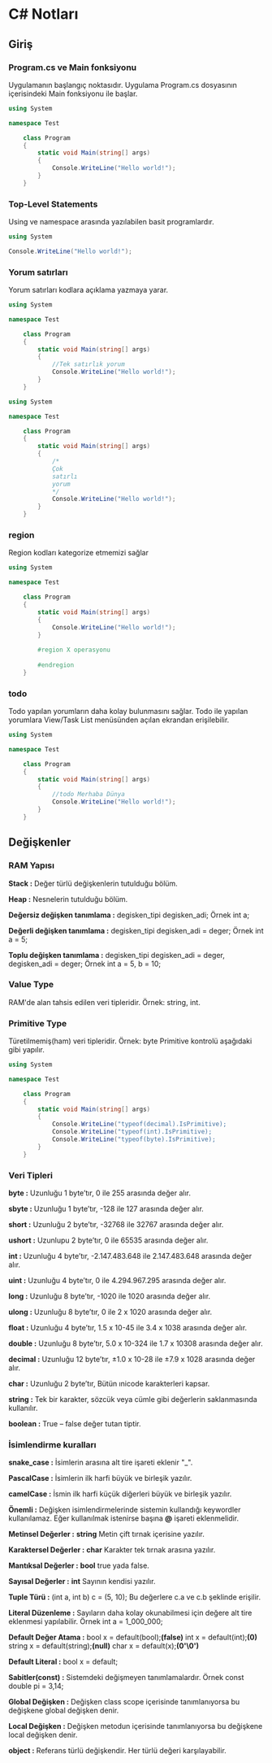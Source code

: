 # C# Notları
## Giriş
### Program.cs ve Main fonksiyonu
Uygulamanın başlangıç noktasıdır. Uygulama Program.cs dosyasının içerisindeki Main fonksiyonu ile başlar.

```c#
using System

namespace Test

    class Program
    {
        static void Main(string[] args)
        {
            Console.WriteLine("Hello world!");
        }
    }
```
### Top-Level Statements
Using ve namespace arasında yazılabilen basit programlardır.

```c#
using System

Console.WriteLine("Hello world!");
```

### Yorum satırları
Yorum satırları kodlara açıklama yazmaya yarar.
```c#
using System

namespace Test

    class Program
    {
        static void Main(string[] args)
        {
            //Tek satırlık yorum
            Console.WriteLine("Hello world!");
        }
    }
```
```c#
using System

namespace Test

    class Program
    {
        static void Main(string[] args)
        {
            /*
            Çok
            satırlı
            yorum
            */
            Console.WriteLine("Hello world!");
        }
    }
```

### region
Region kodları kategorize etmemizi sağlar
```c#
using System

namespace Test

    class Program
    {
        static void Main(string[] args)
        {
            Console.WriteLine("Hello world!");
        }
        
        #region X operasyonu
        
        #endregion
    }
```

### todo
Todo yapılan yorumların daha kolay bulunmasını sağlar. Todo ile yapılan yorumlara View/Task List menüsünden açılan ekrandan erişilebilir.
```c#
using System

namespace Test

    class Program
    {
        static void Main(string[] args)
        {
            //todo Merhaba Dünya
            Console.WriteLine("Hello world!");
        }
    }
```

## Değişkenler
### RAM Yapısı
**Stack :** Değer türlü değişkenlerin tutulduğu bölüm.

**Heap :** Nesnelerin tutulduğu bölüm.

**Değersiz değişken tanımlama :** degisken_tipi degisken_adi; Örnek int a;

**Değerli değişken tanımlama :** degisken_tipi degisken_adi = deger; Örnek int a = 5;

**Toplu değişken tanımlama :** degisken_tipi degisken_adi = deger, degisken_adi = deger; Örnek int a = 5, b = 10;
### Value Type
RAM'de alan tahsis edilen veri tipleridir. Örnek: string, int.
### Primitive Type
Türetilmemiş(ham) veri tipleridir. Örnek: byte
Primitive kontrolü aşağıdaki gibi yapılır.
```c#
using System

namespace Test

    class Program
    {
        static void Main(string[] args)
        {
            Console.WriteLine("typeof(decimal).IsPrimitive);
            Console.WriteLine("typeof(int).IsPrimitive);
            Console.WriteLine("typeof(byte).IsPrimitive);
        }
    }
```
### Veri Tipleri
**byte :** Uzunluğu 1 byte’tır, 0 ile 255 arasında değer alır.

**sbyte :** Uzunluğu 1 byte’tır, -128 ile 127 arasında değer alır.

**short :** Uzunluğu 2 byte’tır, -32768 ile 32767 arasında değer alır.

**ushort :** Uzunlupu 2 byte’tır, 0 ile 65535 arasında değer alır.

**int :** Uzunluğu 4 byte’tır, -2.147.483.648 ile 2.147.483.648 arasında değer alır.

**uint :** Uzunluğu 4 byte’tır, 0 ile 4.294.967.295 arasında değer alır.

**long :** Uzunluğu 8 byte’tır, -1020 ile 1020 arasında değer alır.

**ulong :** Uzunluğu 8 byte’tır, 0 ile 2 x 1020 arasında değer alır.

**float :** Uzunluğu 4 byte’tır, 1.5 x 10-45 ile 3.4 x 1038 arasında değer alır.

**double :** Uzunluğu 8 byte’tır, 5.0 x 10-324 ile 1.7 x 10308 arasında değer alır.

**decimal :** Uzunluğu 12 byte’tır, ±1.0 x 10-28 ile ±7.9 x 1028 arasında değer alır.

**char :** Uzunluğu 2 byte’tır, Bütün ınicode karakterleri kapsar.

**string :** Tek bir karakter, sözcük veya cümle gibi değerlerin saklanmasında kullanılır.

**boolean :** True – false değer tutan tiptir.

### İsimlendirme kuralları
**snake_case :** İsimlerin arasına alt tire işareti eklenir "_".

**PascalCase :** İsimlerin ilk harfi büyük ve birleşik yazılır.

**camelCase :** İsmin ilk harfi küçük diğerleri büyük ve birleşik yazılır.

**Önemli :** Değişken isimlendirmelerinde sistemin kullandığı keywordler kullanılamaz. Eğer kullanılmak istenirse başına **@** işareti eklenmelidir.

**Metinsel Değerler :** **string** Metin çift tırnak içerisine yazılır.

**Karaktersel Değerler :** **char** Karakter tek tırnak arasına yazılır.

**Mantıksal Değerler :** **bool** true yada false.

**Sayısal Değerler :** **int** Sayının kendisi yazılır.

**Tuple Türü :** (int a, int b) c = (5, 10); Bu değerlere c.a ve c.b şeklinde erişilir.

**Literal Düzenleme :** Sayıların daha kolay okunabilmesi için değere alt tire eklenmesi yapılabilir. Örnek int a = 1_000_000;

**Default Değer Atama :** bool x = default(bool);**(false)** int x = default(int);**(0)** string x = default(string);**(null)** char x = default(x);**(0'\0')**

**Default Literal :** bool x = default;

**Sabitler(const) :** Sistemdeki değişmeyen tanımlamalardır. Örnek const double pi = 3,14;

**Global Değişken :** Değişken class scope içerisinde tanımlanıyorsa bu değişkene global değişken denir.

**Local Değişken :** Değişken metodun içerisinde tanımlanıyorsa bu değişkene local değişken denir.

**object :** Referans türlü değişkendir. Her türlü değeri karşılayabilir.
